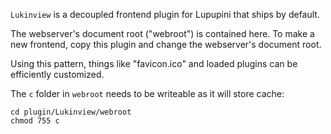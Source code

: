 `Lukinview` is a decoupled frontend plugin for Lupupini that ships by default.

The webserver's document root ("webroot") is contained here. To make a new frontend, copy this plugin and change the webserver's document root.

Using this pattern, things like "favicon.ico" and loaded plugins can be efficiently customized.

The `c` folder in `webroot` needs to be writeable as it will store cache:

```shell
cd plugin/Lukinview/webroot
chmod 755 c
```
